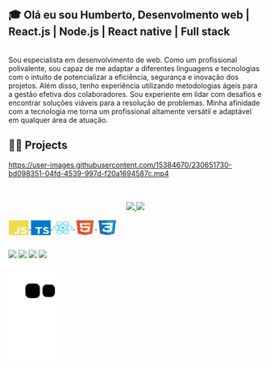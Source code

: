## 🎓 Olá eu sou Humberto, Desenvolmento web | React.js | Node.js | React native | Full stack

<br>Sou especialista em desenvolvimento de web. Como um profissional polivalente, sou capaz de me adaptar a diferentes linguagens e tecnologias com o intuito de potencializar a eficiência, segurança e inovação dos projetos.
Além disso, tenho experiência utilizando metodologias ágeis para a gestão efetiva dos colaboradores. Sou experiente em lidar com desafios e encontrar soluções viáveis para a resolução de problemas.
Minha afinidade com a tecnologia me torna um profissional altamente versátil e adaptável em qualquer área de atuação.<br>

## 👨‍💻 Projects



https://user-images.githubusercontent.com/15384670/230651730-bd098351-04fd-4539-997d-f20a1694587c.mp4





<div align="center">
<br>
<br>
  <a href="https://github.com/humberto0">
  <img width="46%" src="https://github-readme-stats.vercel.app/api?username=humberto0&show_icons=true&theme=onedark&include_all_commits=true&count_private=true" />
  <img width="40%" src="https://github-readme-stats.vercel.app/api/top-langs/?username=humberto0&layout=compact&langs_count=7&theme=onedark"/>
  
</div>

<div style="display: inline_block"><br>
  <img align="center" alt="Rafa-Js" height="30" width="40" src="https://raw.githubusercontent.com/devicons/devicon/master/icons/javascript/javascript-plain.svg">
  <img align="center" alt="Rafa-Ts" height="30" width="40" src="https://raw.githubusercontent.com/devicons/devicon/master/icons/typescript/typescript-plain.svg">
  <img align="center" alt="Rafa-React" height="30" width="40" src="https://raw.githubusercontent.com/devicons/devicon/master/icons/react/react-original.svg">
  <img align="center" alt="Rafa-HTML" height="30" width="40" src="https://raw.githubusercontent.com/devicons/devicon/master/icons/html5/html5-original.svg">
  <img align="center" alt="Rafa-CSS" height="30" width="40" src="https://raw.githubusercontent.com/devicons/devicon/master/icons/css3/css3-original.svg">
 
</div>
  
  ##
 
<div> 
  <a href="https://www.instagram.com/humbertojj" target="_blank"><img src="https://img.shields.io/badge/-Instagram-%23E4405F?style=for-the-badge&logo=instagram&logoColor=white" target="_blank"></a>
 <a href="https://discord.com/channels/590261328686481419/590606527778258954" target="_blank"><img src="https://img.shields.io/badge/Discord-7289DA?style=for-the-badge&logo=discord&logoColor=white" target="_blank"></a> 
  <a href = "mailto:humbertofejr@gmail.com"><img src="https://img.shields.io/badge/-Gmail-%23333?style=for-the-badge&logo=gmail&logoColor=white" target="_blank"></a>
  <a href="https://www.linkedin.com/in/humberto-ferreira-114250135" target="_blank"><img src="https://img.shields.io/badge/-LinkedIn-%230077B5?style=for-the-badge&logo=linkedin&logoColor=white" target="_blank"></a> 
  
</div>

<div> 
 
![Snake animation](https://github.com/FragaInDev/FragaInDev/blob/output/github-contribution-grid-snake.svg)
 </div>
